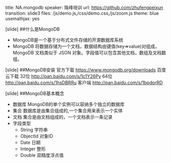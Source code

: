 title: NA.mongodb
speaker: 珠峰培训
url: https://github.com/zhufengpeixun
transition: slide3
files: /js/demo.js,/css/demo.css,/js/zoom.js
theme: blue
usemathjax: yes

[slide]
##什么是MongoDB
* MongoDB是一个基于分布式文件存储的开源数据库系统
* MongoDB 将数据存储为一个文档，数据结构由键值(key=>value)对组成。MongoDB 文档类似于 JSON 对象。字段值可以包含其他文档，数组及文档数组。


[slide]
##MongoDB安装
官方下载
https://www.mongodb.org/downloads
百度云下载
32位 http://pan.baidu.com/s/1c1Y26Py
64位 http://pan.baidu.com/s/1hsDBRRu
客户端 http://pan.baidu.com/s/1bpdorRD


[slide]
##MongoDB基本概念
* 数据库 MongoDB的单个实例可以容纳多个独立的数据库
* 集合 数据库是由集合组成的,一个集合用来表示一个实体
* 文档 集合是由文档组成的，一个文档表示一条记录
* 字段类型
  * String 字符串
  * ObjectId 对象ID
  * Date 日期
  * Integer 整形
  * Double 双精度浮点值

